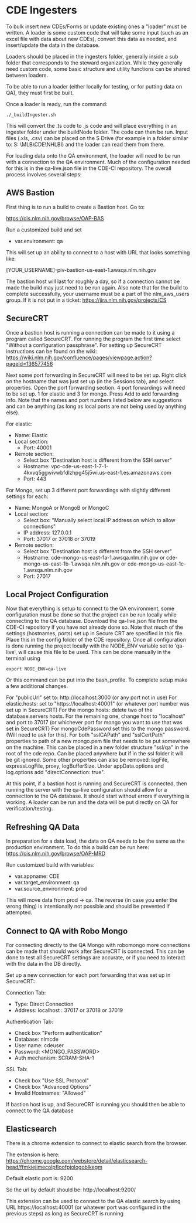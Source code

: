 # CDE Ingesters

To bulk insert new CDEs/Forms or update existing ones a "loader" must be written. A loader is some custom code that will
take some input (such as an excel file with data about new CDEs), convert this data as needed, and insert/update the
data in the database.

Loaders should be placed in the ingesters folder, generally inside a sub folder that corresponds to the steward
organization. While they generally need custom code, some basic structure and utility functions can be shared between
loaders.

To be able to run a loader (either locally for testing, or for putting data on QA), they must first be built.

Once a loader is ready, run the command:

```
./_buildIngester.sh 
```

This will convert the .ts code to .js code and will place everything in an ingester folder under the buildNode folder.
The code can then be run. Input files (.xls, .csv) can be placed on the S Drive (for example in a folder similar to: S:
\MLB\CDE\NHLBI) and the loader can read them from there.

For loading data onto the QA environment, the loader will need to be run with a connection to the QA environment. Much
of the configuration needed for this is in the qa-live.json file in the CDE-CI repository. The overall process involves
several steps:

## AWS Bastion

First thing is to run a build to create a Bastion host. Go to:

https://cis.nlm.nih.gov/browse/OAP-BAS

Run a customized build and set

- var.environment: qa

This will set up an ability to connect to a host with URL that looks something like:

[YOUR_USERNAME]-piv-bastion-us-east-1.awsqa.nlm.nih.gov

The bastion host will last for roughly a day, so if a connection cannot be made the build may just need to be run again.
Also note that for the build to complete successfully, your username must be a part of the nlm_aws_users group. If it is
not put in a ticket: https://jira.nlm.nih.gov/projects/CS

## SecureCRT

Once a bastion host is running a connection can be made to it using a program called SecureCRT. For running the program
the first time select "Without a configuration passphrase". For setting up SecureCRT instructions can be found on the
wiki: https://wiki.nlm.nih.gov/confluence/pages/viewpage.action?pageId=136577456

Next some port forwarding in SecureCRT will need to be set up. Right click on the hostname that was just set up (in the
Sessions tab), and select properties. Open the port forwarding section. 4 port forwardings will need to be set up. 1 for
elastic and 3 for mongo. Press Add to add forwarding info. Note that the names and port numbers listed below are
suggestions and can be anything (as long as local ports are not being used by anything else).

For elastic:

- Name: Elastic
- Local section:
    - Port: 40001
- Remote section:
    - Select box "Destination host is different from the SSH server"
    - Hostname: vpc-cde-us-east-1-7-1-4kxvq5ggwivwbfdlzhpg45j5wi.us-east-1.es.amazonaws.com
    - Port: 443

For Mongo, set up 3 different port forwardings with slightly different settings for each:

- Name: MongoA or MongoB or MongoC
- Local section:
    - Select box: "Manually select local IP address on which to allow connections"
    - IP address: 127.0.0.1
    - Port: 37017 or 37018 or 37019
- Remote section:
    - Select box "Destination host is different from the SSH server"
    - Hostname: cde-mongo-us-east-1a-1.awsqa.nlm.nih.gov or cde-mongo-us-east-1b-1.awsqa.nlm.nih.gov or
      cde-mongo-us-east-1c-1.awsqa.nlm.nih.gov
    - Port: 27017

## Local Project Configuration

Now that everything is setup to connect to the QA environment, some configuration must be done so that the project can
be run locally while connecting to the QA database. Download the qa-live.json file from the CDE-CI repository if you
have not already done so. Note that much of the settings (hostnames, ports) set up in Secure CRT are specified in this
file. Place this in the config folder of the CDE repository. Once all configuration is done running the project locally
with the NODE_ENV variable set to 'qa-live', will cause this file to be used. This can be done manually in the terminal
using

```
export NODE_ENV=qa-live
```

Or this command can be put into the bash_profile. To complete setup make a few additional changes.

For "publicUrl" set to: http://localhost:3000 (or any port not in use)
For elastic.hosts: set to "https://localhost:40001" (or whatever port number was set up in SecureCRT)
For the mongo hosts: delete two of the database.servers hosts. For the remaining one, change host to "localhost" and
port to 37017 (or whichever port for mongo you want to use that was set in SecureCRT)
For mongoCdePassword set this to the mongo password. (Will need to ask for this).
For both "sslCAPath" and "sslCertPath" properties to path of a new mongo.pem file that needs to be put somewhere on the
machine. This can be placed in a new folder structure "ssl/qa" in the root of the cde repo. Can be placed anywhere but
if in the ssl folder it will be git ignored. Some other properties can also be removed: logFile, expressLogFile, proxy,
logBufferSize.
Under appData.options and log.options add "directConnection: true".

At this point, if a bastion host is running and SecureCRT is connected, then running the server with the qa-live
configuration should allow for a connection to the QA database. It should start without errors if everything is working.
A loader can be run and the data will be put directly on QA for verification/testing.

## Refreshing QA Data

In preparation for a data load, the data on QA needs to be the same as the production environment. To do this a build
can be run here: https://cis.nlm.nih.gov/browse/OAP-MRD

Run customized build with variables:

- var.appname: CDE
- var.target_environment: qa
- var.source_environment: prod

This will move data from prod -> qa. The reverse (in case you enter the wrong thing) is intentionally not possible and
should be prevented if attempted.

## Connect to QA with Robo Mongo

For connecting directly to the QA Mongo with robomongo more connections can be made that should work after SecureCRT is
connected. This can be done to test all SecureCRT settings are accurate, or if you need to interact with the data in the
DB directly.

Set up a new connection for each port forwarding that was set up in SecureCRT:

Connection Tab:

- Type: Direct Connection
- Address: localhost : 37017 or 37018 or 37019

Authentication Tab:

- Check box "Perform authentication"
- Database: nlmcde
- User name: cdeuser
- Password: <MONGO_PASSWORD>
- Auth mechanism: SCRAM-SHA-1

SSL Tab:

- Check box "Use SSL Protocol"
- Check box "Advanced Options"
- Invalid Hostnames: "Allowed"

If bastion host is up, and SecureCRT is running you should then be able to connect to the QA database

## Elasticsearch

There is a chrome extension to connect to elastic search from the browser.

The extension is here: https://chrome.google.com/webstore/detail/elasticsearch-head/ffmkiejjmecolpfloofpjologoblkegm

Default elastic port is: 9200

So the url by default should be: http://localhost:9200/

This extension can be used to connect to the QA elastic search by using URL https://localhost:40001 (or whatever port
was configured in the previous steps) as long as SecureCRT is running
